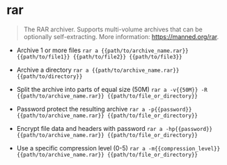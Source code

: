 # rar
> The RAR archiver. Supports multi-volume archives that can be optionally self-extracting.
> More information: <https://manned.org/rar>.

- Archive 1 or more files
`rar a {{path/to/archive_name.rar}} {{path/to/file1}} {{path/to/file2}} {{path/to/file3}}`

- Archive a directory
`rar a {{path/to/archive_name.rar}} {{path/to/directory}}`

- Split the archive into parts of equal size (50M)
`rar a -v{{50M}} -R {{path/to/archive_name.rar}} {{path/to/file_or_directory}}`

- Password protect the resulting archive
`rar a -p{{password}} {{path/to/archive_name.rar}} {{path/to/file_or_directory}}`

- Encrypt file data and headers with password
`rar a -hp{{password}} {{path/to/archive_name.rar}} {{path/to/file_or_directory}}`

- Use a specific compression level (0-5)
`rar a -m{{compression_level}} {{path/to/archive_name.rar}} {{path/to/file_or_directory}}`
